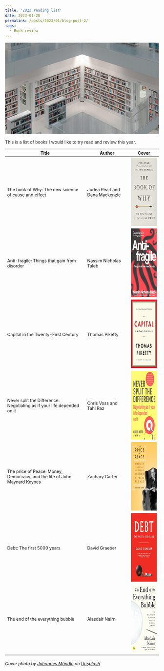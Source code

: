 ```yaml
---
title: '2023 reading list'
date: 2023-01-28
permalink: /posts/2023/01/blog-post-2/
tags:
  - Book review
--- 
```


<img src="/images/reading-list/cover.jpg" width="800" height="300"> 

This is a list of books I would like to try read and review this year.

| Title      | Author | Cover|
| ----------- | ----------- |---------|
|  The book of Why: The new science of cause and effect  | Judea Pearl and Dana Mackenzie |<img src="/images/reading-list/Why.jpg" width="150" height="225">  |
| Anti-fragile: Things that gain from disorder   | Nassim Nicholas Taleb        |<img src="/images/reading-list/antifragile.jpg" width="150" height="225">  |
| Capital in the Twenty-First Century| Thomas Piketty| <img src="/images/reading-list/Capital.jpg" width="150" height="225">|
| Never split the Difference: Negotiating as if your life depended on it| Chris Voss and Tahl Raz| <img src="/images/reading-list/Neversplit.jpg" width="150" height="225"> 
| The price of Peace: Money, Democracy, and the life of John Maynard Keynes| Zachary Carter| <img src="/images/reading-list/priceofpeace.jpg" width="150" height="225"> 
| Debt: The first 5000 years| David Graeber| <img src="/images/reading-list/Debt.jpg" width="150" height="225"> |
| The end of the everything bubble| Alasdair Nairn| <img src="/images/reading-list/endofeverything.jpg" width="150" height="225">


###### Cover photo by <a href="https://unsplash.com/@leonardo_64?utm_source=unsplash&utm_medium=referral&utm_content=creditCopyText">Johannes Mändle</a> on <a href="https://unsplash.com/photos/Y7pijhr5oqU?utm_source=unsplash&utm_medium=referral&utm_content=creditCopyText">Unsplash</a>
  
